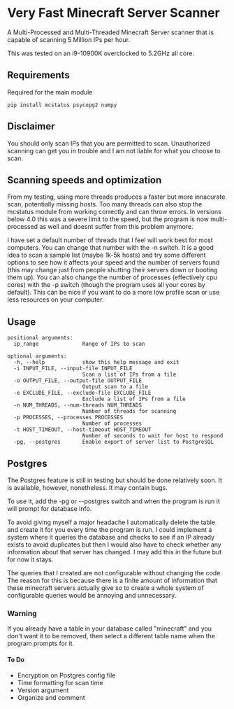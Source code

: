 # Very Fast Minecraft Server Scanner

A Multi-Processed and Multi-Threaded Minecraft Server scanner that is capable of scanning 5 Million IPs
per hour.

This was tested on an i9-10900K overclocked to 5.2GHz all core.

## Requirements

Required for the main module

```
pip install mcstatus psycopg2 numpy
```

## Disclaimer

You should only scan IPs that you are permitted to scan. Unauthorized
scanning can get you in trouble and I am not liable for what you choose
to scan.

## Scanning speeds and optimization

From my testing, using more threads produces a faster but more innacurate scan, potentially missing hosts. Too many threads can also stop the mcstatus module from working correctly and can throw errors.
In versions below 4.0 this was a severe limit to the speed, but the program is now multi-processed as well and doesnt suffer from this problem anymore.

I have set a default number of threads that I feel will work best for most computers.
You can change that number with the -n switch. It is a good idea to scan a sample list
(maybe 1k-5k hosts) and try some different options to see how it affects your speed and
the number of servers found (this may change just from people shutting their servers down
or booting them up). You can also change the number of processes (effectively cpu cores) with
the -p switch (though the program uses all your cores by default). This can be nice if you
want to do a more low profile scan or use less resources on your computer.

## Usage

```
positional arguments:
  ip_range              Range of IPs to scan

optional arguments:
  -h, --help            show this help message and exit
  -i INPUT_FILE, --input-file INPUT_FILE
                        Scan a list of IPs from a file
  -o OUTPUT_FILE, --output-file OUTPUT_FILE
                        Output scan to a file
  -e EXCLUDE_FILE, --exclude-file EXCLUDE_FILE
                        Exclude a list of IPs from a file
  -n NUM_THREADS, --num-threads NUM_THREADS
                        Number of threads for scanning
  -p PROCESSES, --processes PROCESSES
                        Number of processes
  -t HOST_TIMEOUT, --host-timeout HOST_TIMEOUT
                        Number of seconds to wait for host to respond
  -pg, --postgres       Enable export of server list to PostgreSQL
```

## Postgres

The Postgres feature is still in testing but should be done relatively soon. It is available,
however, nonetheless. It may contain bugs.

To use it, add the -pg or --postgres switch and when the program is run it will prompt for
database info.

To avoid giving myself a major headache I automatically delete the table and create it for you
every time the program is run. I could implement a system where it queries the database and checks
to see if an IP already exists to avoid duplicates but then I would also have to check whether any
information about that server has changed. I may add this in the future but for now it stays.

The queries that I created are not configurable without changing the code. The reason for this
is because there is a finite amount of information that these minecraft servers actually give so
to create a whole system of configurable queries would be annoying and unnecessary.

### Warning

If you already have a table in your database called "minecraft" and you don't want it to be removed,
then select a different table name when the program prompts for it.

#### To Do

- Encryption on Postgres config file
- Time formatting for scan time
- Version argument
- Organize and comment
